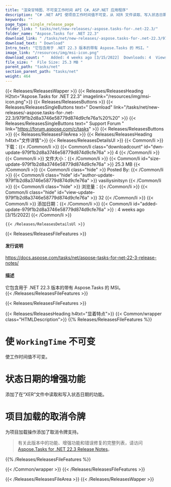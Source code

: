 ```yaml
---
title: "渲染甘特图、不可变工作时间 API C#、ASP.NET 应用程序"
description: "C# .NET API 使项目工作时间值不可变，从 XER 文件读取、写入状态日期，取消令牌支持项目加载。"
keywords: ""
page_type: single_release_page
folder_link: " tasks/net/new-releases/-aspose.tasks-for-.net-22.3/"
folder_name: "Aspose.Tasks for .NET 22.3"
download_link: " /tasks/net/new-releases/-aspose.tasks-for-.net-22.3/979f1b2d8a3746e58779d874d9cfe76a"
download_text: " Download"
Intro_text: "它包含用于 .NET 22.3 版本的带有 Aspose.Tasks 的 MSI。"
image_link: "/resources/img/msi-icon.png"
download_count: "   Added: 4 weeks ago [3/15/2022]  Downloads: 4  Views: 31"
file_size: "  File Size: 25.3 MB "
parent_path: "tasks/net"
section_parent_path: "tasks/net"
weight: 464
---
```


{{< Releases/ReleasesWapper >}}
{{< Releases/ReleasesHeading H2txt="Aspose.Tasks for .NET 22.3" imagelink="/resources/img/msi-icon.png">}}
{{< Releases/ReleasesButtons >}}
{{< Releases/ReleasesSingleButtons text=" Download" link="/tasks/net/new-releases/-aspose.tasks-for-.net-22.3/979f1b2d8a3746e58779d874d9cfe76a%20%20" >}}
{{< Releases/ReleasesSingleButtons text=" Support Forum " link="https://forum.aspose.com/c/tasks" >}}
{{< Releases/ReleasesButtons >}}
{{< Releases/ReleasesFileArea >}}
{{< Releases/ReleasesHeading h4txt="文件详情">}}
{{< Releases/ReleasesDetailsUl >}}
{{< Common/li >}} 下载：{{< /Common/li >}}
{{< Common/li class="downloadcount" id="dwn-update-979f1b2d8a3746e58779d874d9cfe76a" >}} 4 {{< /Common/li >}}
{{< Common/li >}} 文件大小：{{< /Common/li >}}
{{< Common/li id="size-update-979f1b2d8a3746e58779d874d9cfe76a" >}} 25.3 MB {{< /Common/li >}}
{{< Common/li  class="hide" >}} Posted By: {{< /Common/li >}}
{{< Common/li class="hide" id="author-update-979f1b2d8a3746e58779d874d9cfe76a" >}} vasiliysinitsyn {{< /Common/li >}}
{{< Common/li class="hide" >}} 浏览量：{{< /Common/li >}}
{{< Common/li class="hide" id="view-update-979f1b2d8a3746e58779d874d9cfe76a" >}} 32 {{< /Common/li >}}
{{< Common/li >}} 添加日期：{{< /Common/li >}}
{{< Common/li id="added-update-979f1b2d8a3746e58779d874d9cfe76a" >}} : 4 weeks ago [3/15/2022] {{< /Common/li >}}

    {{< /Releases/ReleasesDetailsUl >}}

{{< Releases/ReleasesFileFeatures >}}
<h4>发行说明</h4><div><a href="https://docs.aspose.com/tasks/net/aspose-tasks-for-net-22-3-release-notes/">https://docs.aspose.com/tasks/net/aspose-tasks-for-net-22-3-release-notes/</a></div><h4>描述</h4><div class="HTMLDescription">它包含用于 .NET 22.3 版本的带有 Aspose.Tasks 的 MSI。</div>
{{< /Releases/ReleasesFileFeatures >}}

{{< Releases/ReleasesFileFeatures >}}

{{< Releases/ReleasesHeading h4txt="显着特点">}}
{{< Common/wrapper class="HTMLDescription">}}
{{% Releases/ReleasesFileFeatures %}}

# 使 `WorkingTime` 不可变

使工作时间值不可变。

# 状态日期的增强功能

添加了在“XER”文件中读取和写入状态日期的功能。

# 项目加载的取消令牌

为项目加载操作添加了取消令牌支持。

> 有关此版本中的功能、增强功能和错误修复的完整列表，请访问 [Aspose.Tasks for .NET 22.3 Release Notes](https://docs.aspose.com/tasks/net/aspose-tasks-for-net-22-3-release-notes/)。

{{% /Releases/ReleasesFileFeatures %}}

{{< /Common/wrapper >}}
{{< /Releases/ReleasesFileFeatures >}}

{{< /Releases/ReleasesFileArea >}}
{{< /Releases/ReleasesWapper >}}

